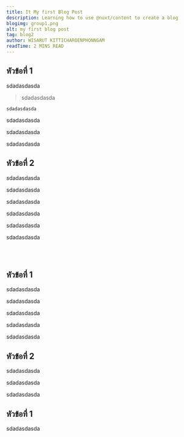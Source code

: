 ```yaml
---
title: It My first Blog Post
description: Learning how to use @nuxt/content to create a blog
blogimg: group1.png
alt: my first blog post
tag: blog2
author: WISARUT KITTICHAROENPHONNGAM
readTime: 2 MINS READ
---
```

## หัวข้อที่ 1


sdadasdasda

> sdadasdasda

```
sdadasdasda
```

sdadasdasda

sdadasdasda

sdadasdasda

## หัวข้อที่ 2

$s$dadasdasda

sdadasdasda

sdadasdasda

sdadasdasda

sdadasdasda

sdadasdasda

<br/>
<br/>

## หัวข้อที่ 1

sdadasdasda

sdadasdasda

sdadasdasda

sdadasdasda

sdadasdasda

## หัวข้อที่ 2 

sdadasdasda

sdadasdasda

sdadasdasda

## หัวข้อที่ 1

sdadasdasda
